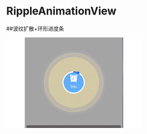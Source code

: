 # RippleAnimationView

##波纹扩散+环形进度条


![](https://github.com/SilentVII/RippleAnimationView/blob/master/RippleAnimationView/progressGif.gif)
